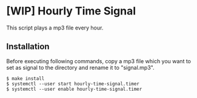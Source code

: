 # [WIP] Hourly Time Signal

This script plays a mp3 file every hour.

## Installation
Before executing following commands, copy a mp3 file which you want to set as signal to the directory and rename it to "signal.mp3".
```
$ make install
$ systemctl --user start hourly-time-signal.timer
$ systemctl --user enable hourly-time-signal.timer
```
